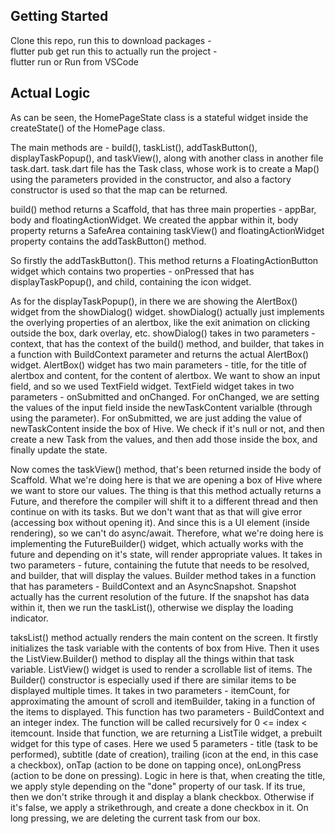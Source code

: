 ## Getting Started

Clone this repo, run this to download packages - <br/>
    flutter pub get
run this to actually run the project - <br/>
    flutter run
    or Run from VSCode

## Actual Logic

 As can be seen, the HomePageState class is a stateful widget inside the
 createState() of the HomePage class.

 The main methods are - build(), taskList(), addTaskButton(), displayTaskPopup(),
 and taskView(), along with another class in another file task.dart.
 task.dart file has the Task class, whose work is to create a Map() using the 
 parameters provided in the constructor, and also a factory constructor is used
 so that the map can be returned.


 build() method returns a Scaffold, that has three main properties - appBar, body
 and floatingActionWidget. We created the appbar within it, body property returns
 a SafeArea containing taskView() and floatingActionWidget property contains the
 addTaskButton() method.


 So firstly the addTaskButton(). This method returns a FloatingActionButton widget
 which contains two properties - onPressed that has displayTaskPopup(), and child,
 containing the icon widget.


 As for the displayTaskPopup(), in there we are showing the AlertBox() widget 
 from the showDialog() widget. showDialog() actually just implements the overlying 
 properties of an alertbox, like the exit animation on clicking outside the box, 
 dark overlay, etc.
            showDialog() takes in two parameters - context, that has the context 
 of the build() method, and builder, that takes in a function with BuildContext 
 parameter and returns the actual AlertBox() widget.
            AlertBox() widget has two main parameters - title, for the title of 
 alertbox and content, for the content of alertbox. We want to show an input field, 
 and so we used TextField widget. TextField widget takes in two parameters - 
 onSubmitted and onChanged. For onChanged, we are setting the values of the input 
 field inside the newTaskContent varialble (through using the parameter). For 
 onSubmitted, we are just adding the value of newTaskContent inside the box of 
 Hive. We check if it's null or not, and then create a new Task from the values, 
 and then add those inside the box, and finally update the state.


 Now comes the taskView() method, that's been returned inside the body of Scaffold.
 What we're doing here is that we are opening a box of Hive where we want to store
 our values. The thing is that this method actually returns a Future, and therefore
 the compiler will shift it to a different thread and then continue on with its
 tasks. But we don't want that as that will give error (accessing box without 
 opening it). And since this is a UI element (inside rendering), so we can't do 
 async/await.
            Therefore, what we're doing here is implementing the FutureBuilder()
 widget, which actually works with the future and depending on it's state, will 
 render appropriate values. It takes in two parameters - future, containing the
 futute that needs to be resolved, and builder, that will display the values. 
 Builder method takes in a function that has parameters - BuildContext and an 
 AsyncSnapshot. Snapshot actually has the current resolution of the future. If
 the snapshot has data within it, then we run the taskList(), otherwise we display
 the loading indicator.


 taksList() method actually renders the main content on the screen. It firstly 
 initializes the task variable with the contents of box from Hive. Then it uses
 the ListView.Builder() method to display all the things within that task variable.
            ListView() widget is used to render a scrollable list of items. The
            Builder() constructor is especially used if there are similar items
            to be displayed multiple times.
  It takes in two parameters - itemCount, for approximating the amount of scroll
  and itemBuilder, taking in a function of the items to displayed. This function
  has two parameters - BuildContext and an integer index. The function will be 
  called recursively for 0 <= index < itemcount.
  Inside that function, we are returning a ListTile widget, a prebuilt widget for
  this type of cases. Here we used 5 parameters - title (task to be performed), 
  subtitle (date of creation), trailing (icon at the end, in this case a checkbox),
  onTap (action to be done on tapping once), onLongPress (action to be done on 
  pressing).
            Logic in here is that, when creating the title, we apply style depending
            on the "done" property of our task. If its true, then we don't strike
            through it and display a blank checkbox. Otherwise if it's false, we
            apply a strikethrough, and create a done checkbox in it.
            On long pressing, we are deleting the current task from our box.
